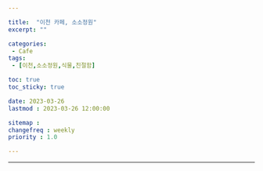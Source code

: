 ```yaml
---

title:  "이천 카페, 소소정원"
excerpt: ""

categories:
 - Cafe
tags:
 - [이천,소소정원,식물,친절함]

toc: true
toc_sticky: true

date: 2023-03-26
lastmod : 2023-03-26 12:00:00

sitemap :
changefreq : weekly
priority : 1.0

---
```

---
### 